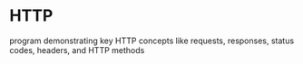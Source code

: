 # HTTP
program demonstrating key HTTP concepts like requests, responses, status codes, headers, and HTTP methods
